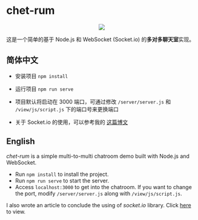# chet-rum

<p align="center"><img src="https://i.loli.net/2021/01/25/puxYZ2rwLbX5h6a.png"></img></p>

这是一个简单的基于 Node.js 和 WebSocket (Socket.io) 的**多对多聊天室**实现。

## 简体中文

- 安装项目 `npm install`
- 运行项目 `npm run serve`
- 项目默认将启动在 3000 端口，可通过修改 `/server/server.js`  和 `/view/js/script.js` 下的端口号来更换端口

- 关于 Socket.io 的使用，可以参考我的 [这篇博文](https://www.cnblogs.com/zxuuu/p/12800549.html)

## English

*chet-rum* is a simple multi-to-multi chatroom demo built with Node.js and WebSocket.

- Run `npm install` to install the project. 
- Run `npm run serve` to start the server. 
- Access `localhost:3000` to get into the chatroom. If you want to change the port, modify `/server/server.js` along with `/view/js/script.js`.

I also wrote an article to conclude the using of *socket.io* library. Click [here](https://www.cnblogs.com/zxuuu/p/12800549.html) to view.

